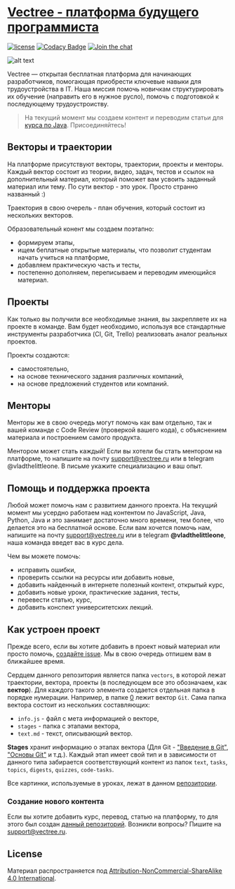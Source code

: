 # [Vectree - платформа будущего программиста](http://vectree.ru/)

[![license][license-badge]][LICENSE] [![Codacy Badge](https://api.codacy.com/project/badge/Grade/96071bdddd4548eba86b955593671ec4)](https://www.codacy.com/app/vectree/resources?utm_source=github.com&amp;utm_medium=referral&amp;utm_content=vectree/resources&amp;utm_campaign=Badge_Grade) 
[![Join the chat](https://img.shields.io/discord/436599210427547658?color=%23eb4e4e&label=discord&logo=discord&logoColor=white)](https://discord.gg/Qb2fBdR)

![alt text](https://sun9-7.userapi.com/c841624/v841624284/28b96/aJT1-hf8yts.jpg)

Vectree — открытая бесплатная платформа для начинающих разработчиков, помогающая приобрести ключевые навыки для трудоустройства в IT. Наша миссия помочь новичкам структурировать их обучение (направить его в нужное русло), помочь с подготовкой к последующему трудоустроиству. 

> На текущий момент мы создаем контент и переводим статьи для [курса по Java](https://github.com/vectree/resources/issues/38). Присоединяйтесь!

## Векторы и траектории

На платформе присутствуют векторы, траектории, проекты и менторы. Каждый вектор состоит из теории, видео, задач, тестов и ссылок на дополнительный материал, который поможет вам усвоить заданный материал или тему. По сути вектор - это урок. Просто странно названный :)

Траектория в свою очерель - план обучения, который состоит из нескольких векторов.

Образовательный конент мы создаем поэтапно:
- формируем этапы,
- ищем беплатные открытые материалы, что позволит студентам начать учиться на платформе,
- добавляем практическую часть и тесты,
- постепенно дополняем, переписываем и переводим имеющийся материал.

## Проекты

Как только вы получили все необходимые знания, вы закрепляете их на проекте в команде. Вам будет необходимо, используя все стандартные инструменты разработчика (CI, Git, Trello) реализовать аналог реальных проектов.

Проекты создаются:
- самостоятельно,
- на основе технического задания различных компаний,
- на основе предложений студентов или компаний.


## Менторы

Менторы же в свою очередь могут помочь как вам отдельно, так и вашей команде с Code Review (проверкой вашего кода), с объяснением материала и построением самого продукта.

Ментором может стать каждый! Если вы хотели бы стать ментором на платформе, то напишите на почту support@vectree.ru или в telegram @vladthelittleone. В письме укажите специализацию и ваш опыт. 

## Помощь и поддержка проекта

Любой может помочь нам с развитием данного проекта. На текущий момент мы усердно работаем над контентом по JavaScript, Java, Python, Java и это занимает достаточно много времени, тем более, что делается это на бесплатной основе. Если вам хочется помочь нам, напишите на почту support@vectree.ru или в telegram **@vladthelittleone**, наша команда введет вас в курс дела.

Чем вы можете помочь:
- исправить ошибки,
- проверить ссылки на ресурсы или добавить новые,
- добавить найденный в интернете полезный контент, открытый курс,
- добавить новые уроки, практические задания, тесты,
- перевести статью, курс,
- добавить конспект университетских лекций.

## Как устроен проект

Прежде всего, если вы хотите добавить в проект новый материал или просто помочь, [создайте issue](https://github.com/vectree/resources/issues/new). Мы в свою очередь отпишем вам в ближайшее время.

Сердцем данного репозитория является папка `vectors`, в которой лежат траектории, вектора, проекты (в последующем все это обозначаем, как **вектор**). Для каждого такого элемента создается отдельная папка в порядке нумерации. Например, в папке [0](https://github.com/vectree/resources/tree/master/vectors/0) лежит вектор `Git`. Сама папка вектора состоит из нескольких составляющих:

- `info.js` - файл с мета информацией о векторе,
- `stages` - папка с этапами вектора,
- `text.md` - текст, описывающий вектор.

**Stages** хранит информацию о этапах вектора (Для Git - ["Введение в Git"](https://vectree.ru/video/0/0/0), ["Основы Git"](https://vectree.ru/video/0/1/0) и т.д.). Каждый этап имеет свой тип и в зависимости от данного типа забирается соответствующий контент из папок `text`, `tasks`, `topics`, `digests`, `quizzes`, `code-tasks`.

Все картинки, используемые в уроках, лежат в данном [репозитории](https://github.com/vectree/images).

### Создание нового контента

Если вы хотите добавить курс, перевод, статью на платформу, то для этого был создан [данный репозиторий](https://github.com/vectree/sandbox). Возникли вопросы? Пишите на support@vectree.ru.

## License 

Материал распространяется под [Attribution-NonCommercial-ShareAlike 4.0 International](LICENSE.md).

[LICENSE]: ./LICENSE.md
[license-badge]: https://img.shields.io/badge/License-CC%20BY--NC--SA%204.0-lightgrey.svg
